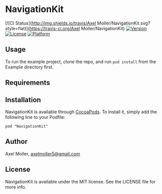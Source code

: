 # NavigationKit

[![CI Status](http://img.shields.io/travis/Axel Moller/NavigationKit.svg?style=flat)](https://travis-ci.org/Axel Moller/NavigationKit)
[![Version](https://img.shields.io/cocoapods/v/NavigationKit.svg?style=flat)](http://cocoadocs.org/docsets/NavigationKit)
[![License](https://img.shields.io/cocoapods/l/NavigationKit.svg?style=flat)](http://cocoadocs.org/docsets/NavigationKit)
[![Platform](https://img.shields.io/cocoapods/p/NavigationKit.svg?style=flat)](http://cocoadocs.org/docsets/NavigationKit)

## Usage

To run the example project, clone the repo, and run `pod install` from the Example directory first.

## Requirements

## Installation

NavigationKit is available through [CocoaPods](http://cocoapods.org). To install
it, simply add the following line to your Podfile:

    pod "NavigationKit"

## Author

Axel Moller, axelmoller5@gmail.com

## License

NavigationKit is available under the MIT license. See the LICENSE file for more info.

